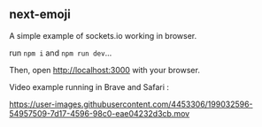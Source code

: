 ## next-emoji

A simple example of sockets.io working in browser.

run `npm i` and `npm run dev`...

Then, open [http://localhost:3000](http://localhost:3000) with your browser.


Video example running in Brave and Safari :

https://user-images.githubusercontent.com/4453306/199032596-54957509-7d17-4596-98c0-eae04232d3cb.mov
